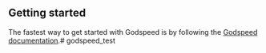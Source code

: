 ## Getting started


The fastest way to get started with Godspeed is by following the [Godspeed documentation](https://docs.mindgrep.com/).#   g o d s p e e d _ t e s t  
 